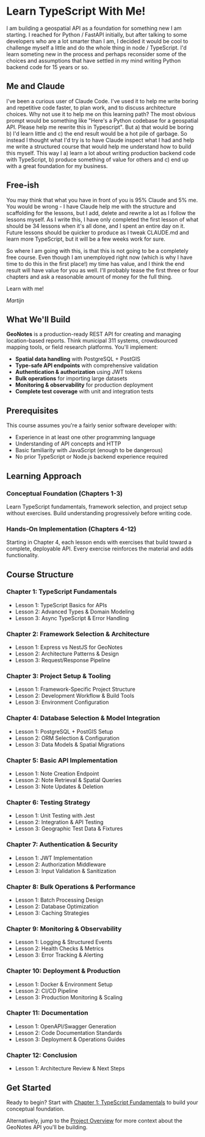# Learn TypeScript With Me!

I am building a geospatial API as a foundation for something new I am starting. I reached for Python / FastAPI initially, but after talking to some developers who are a lot smarter than I am, I decided it would be cool to challenge myself a little and do the whole thing in node / TypeScript. I'd learn someting new in the process and perhaps reconsider some of the choices and assumptions that have settled in my mind writing Python backend code for 15 years or so.

## Me and Claude
I've been a curious user of Claude Code. I've used it to help me write boring and repetitive code faster, to plan work, and to discuss architecture choices. Why not use it to help me on this learning path? The most obvious prompt would be something like "Here's a Python codebase for a geospatial API. Please help me rewrite this in Typescript". But a) that would be boring b) I'd learn little and c) the end result would be a hot pile of garbage. So instead I thought what I'd try is to have Claude inspect what I had and help me write a structured course that would help me understand how to build this myself. This way I a) learn a lot about writing production backend code with TypeScript, b) produce something of value for others and c) end up with a great foundation for my business.

## Free-ish
You may think that what you have in front of you is 95% Claude and 5% me. You would be wrong - I have Claude help me with the structure and scaffolding for the lessons, but I add, delete and rewrite a lot as I follow the lessons myself. As I write this, I have only completed the first lesson of what should be 34 lessons when it's all done, and I spent an entire day on it. Future lessons should be quicker to produce as I tweak CLAUDE.md and learn more TypeScript, but it will be a few weeks work for sure.

So where I am going with this, is that this is not going to be a completely free course. Even though I am unemployed right now (which is why I have time to do this in the first place!) my time has value, and I think the end result will have value for you as well. I'll probably tease the first three or four chapters and ask a reasonable amount of money for the full thing. 

Learn with me!

*Martijn*

## What We'll Build

**GeoNotes** is a production-ready REST API for creating and managing location-based reports. Think municipal 311 systems, crowdsourced mapping tools, or field research platforms. You'll implement:

- **Spatial data handling** with PostgreSQL + PostGIS
- **Type-safe API endpoints** with comprehensive validation
- **Authentication & authorization** using JWT tokens
- **Bulk operations** for importing large datasets
- **Monitoring & observability** for production deployment
- **Complete test coverage** with unit and integration tests

## Prerequisites

This course assumes you're a fairly senior software developer with:
- Experience in at least one other programming language
- Understanding of API concepts and HTTP
- Basic familiarity with JavaScript (enough to be dangerous)
- No prior TypeScript or Node.js backend experience required

## Learning Approach

### Conceptual Foundation (Chapters 1-3)
Learn TypeScript fundamentals, framework selection, and project setup without exercises. Build understanding progressively before writing code.

### Hands-On Implementation (Chapters 4-12)
Starting in Chapter 4, each lesson ends with exercises that build toward a complete, deployable API. Every exercise reinforces the material and adds functionality.

## Course Structure

### Chapter 1: TypeScript Fundamentals
- Lesson 1: TypeScript Basics for APIs
- Lesson 2: Advanced Types & Domain Modeling  
- Lesson 3: Async TypeScript & Error Handling

### Chapter 2: Framework Selection & Architecture
- Lesson 1: Express vs NestJS for GeoNotes
- Lesson 2: Architecture Patterns & Design
- Lesson 3: Request/Response Pipeline

### Chapter 3: Project Setup & Tooling
- Lesson 1: Framework-Specific Project Structure
- Lesson 2: Development Workflow & Build Tools
- Lesson 3: Environment Configuration

### Chapter 4: Database Selection & Model Integration
- Lesson 1: PostgreSQL + PostGIS Setup
- Lesson 2: ORM Selection & Configuration
- Lesson 3: Data Models & Spatial Migrations

### Chapter 5: Basic API Implementation
- Lesson 1: Note Creation Endpoint
- Lesson 2: Note Retrieval & Spatial Queries
- Lesson 3: Note Updates & Deletion

### Chapter 6: Testing Strategy
- Lesson 1: Unit Testing with Jest
- Lesson 2: Integration & API Testing
- Lesson 3: Geographic Test Data & Fixtures

### Chapter 7: Authentication & Security
- Lesson 1: JWT Implementation
- Lesson 2: Authorization Middleware
- Lesson 3: Input Validation & Sanitization

### Chapter 8: Bulk Operations & Performance
- Lesson 1: Batch Processing Design
- Lesson 2: Database Optimization
- Lesson 3: Caching Strategies

### Chapter 9: Monitoring & Observability
- Lesson 1: Logging & Structured Events
- Lesson 2: Health Checks & Metrics
- Lesson 3: Error Tracking & Alerting

### Chapter 10: Deployment & Production
- Lesson 1: Docker & Environment Setup
- Lesson 2: CI/CD Pipeline
- Lesson 3: Production Monitoring & Scaling

### Chapter 11: Documentation
- Lesson 1: OpenAPI/Swagger Generation
- Lesson 2: Code Documentation Standards
- Lesson 3: Deployment & Operations Guides

### Chapter 12: Conclusion
- Lesson 1: Architecture Review & Next Steps

## Get Started

Ready to begin? Start with [Chapter 1: TypeScript Fundamentals](ch1-typescript-fundamentals/C1L1-typescript-basics-for-apis.md) to build your conceptual foundation.

Alternatively, jump to the [Project Overview](00-project-overview/project-overview.md) for more context about the GeoNotes API you'll be building.

